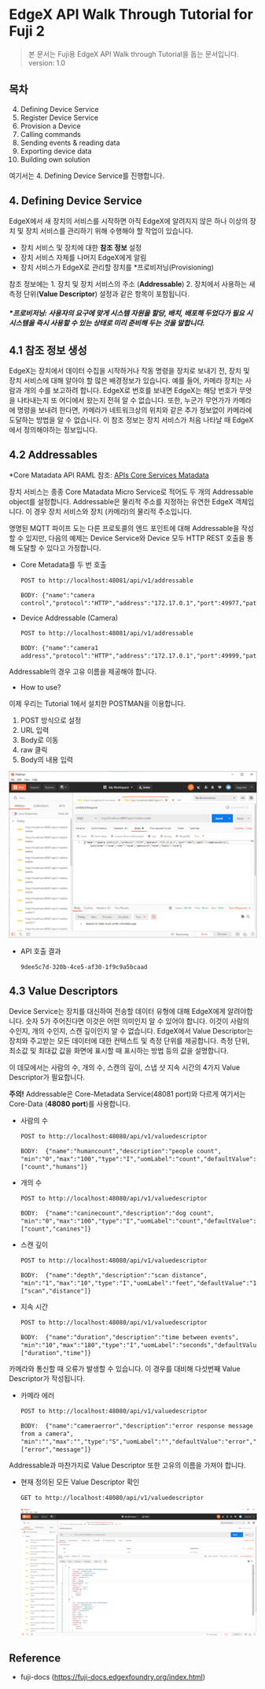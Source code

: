 EdgeX API Walk Through Tutorial for Fuji 2
==

> 본 문서는 Fuji용 EdgeX API Walk through Tutorial을 돕는 문서입니다.   
> version: 1.0

목차
--

4. Defining Device Service
5. Register Device Service
6. Provision a Device
7. Calling commands
8. Sending events & reading data
9. Exporting device data
10. Building own solution

여기서는 4. Defining Device Service를 진행합니다. 

## 4. Defining Device Service

EdgeX에서 새 장치의 서비스를 시작하면 아직 EdgeX에 알려지지 않은 하나 이상의 장치 및 장치 서비스를 관리하기 위해 수행해야 할 작업이 있습니다. 

- 장치 서비스 및 장치에 대한 __참조 정보__ 설정
- 장치 서비스 자체를 나머지 EdgeX에게 알림
- 장치 서비스가 EdgeX로 관리할 장치를 *프로비저닝(Provisioning)

참조 정보에는 1. 장치 및 장치 서비스의 주소 (__Addressable__) 2. 장치에서 사용하는 새 측정 단위(__Value Descriptor__) 설정과 같은 항목이 포함됩니다. 

##### *프로비저닝: 사용자의 요구에 맞게 시스템 자원을 할당, 배치, 배포해 두었다가 필요 시 시스템을 즉시 사용할 수 있는 상태로 미리 준비해 두는 것을 말합니다. 

4.1  참조 정보 생성 
--

EdgeX는 장치에서 데이터 수집을 시작하거나 작동 명령을 장치로 보내기 전, 장치 및 장치 서비스에 대해 알아야 할 많은 배경정보가 있습니다. 예를 들어, 카메라 장치는 사람과 개의 수를 보고하려 합니다. EdgeX로 번호를 보내면 EdgeX는 해당 번호가 무엇을 나타내는지 또 어디에서 왔는지 전혀 알 수 없습니다. 또한, 누군가 무언가가 카메라에 명령을 보내려 한다면, 카메라가 네트워크상의 위치와 같은 추가 정보없이 카메라에 도달하는 방법을 알 수 없습니다. 
이 참조 정보는 장치 서비스가 처음 나타날 때 EdgeX에서 정의해야하는 정보입니다. 

4.2 Addressables
--

*Core Matadata API RAML 참조: [APIs Core Services Matadata](https://github.com/edgexfoundry/edgex-go/blob/master/api/raml/core-metadata.raml)

장치 서비스는 종종 Core Matadata Micro Service로 적어도 두 개의 Addressable object를 설정합니다. Addressable은 물리적 주소를 지정하는 유연한 EdgeX 객체입니다. 이 경우 장치 서비스와 장치 (카메라)의 물리적 주소입니다. 

명명된 MQTT 파이프 도는 다른 프로토콜의 엔드 포인트에 대해 Addressable을 작성할 수 있지만, 다음의 예제는 Device Service와 Device 모두 HTTP REST 호출을 통해 도달할 수 있다고 가정합니다. 

- Core Metadata를 두 번 호출
    
    ```
    POST to http://localhost:48081/api/v1/addressable
    ```

    ```
    BODY: {"name":"camera control","protocol":"HTTP","address":"172.17.0.1","port":49977,"path":"/cameracontrol","publisher":"none","user":"none","password":"none","topic":"none"}
    ```

- Device Addressable (Camera)

    ```
    POST to http://localhost:48081/api/v1/addressable
    ```
    ```
    BODY: {"name":"camera1 address","protocol":"HTTP","address":"172.17.0.1","port":49999,"path":"/camera1","publisher":"none","user":"none","password":"none","topic":"none"}
    ```

Addressable의 경우 고유 이름을 제공해야 합니다. 

- How to use?

이제 우리는 Tutorial 1에서 설치한 POSTMAN을 이용합니다. 

1. POST 방식으로 설정
2. URL 입력
3. Body로 이동
4. raw 클릭
5. Body의 내용 입력

![image](https://github.com/174cm/TIL/blob/master/EdgeX/img/Tutorial/Tutorial2/Addressable.png)

- API 호출 결과

    ```
    9dee5c7d-320b-4ce5-af30-1f9c9a5bcaad
    ```

4.3 Value Descriptors
--

Device Service는 장치를 대신하여 전송할 데이터 유형에 대해 EdgeX에게 알려야합니다. 숫자 5가 주어진다면 이것은 어떤 의미인지 알 수 있어야 합니다. 이것이 사람의 수인지, 개의 수인지, 스캔 깊이인지 알 수 없습니다. EdgeX에서 Value Descriptor는 장치와 주고받는 모든 데이터에 대한 컨텍스트 및 측정 단위를 제공합니다. 측정 단위, 최소값 및 최대값 값을 화면에 표시할 때 표시하는 방법 등의 값을 설명합니다. 

이 데모에서는 사람의 수, 개의 수, 스캔의 깊이, 스냅 샷 지속 시간의 4가지 Value Descriptor가 필요합니다. 

__주의!__ Addressable은 Core-Metadata Service(48081 port)와 다르게 여기서는 Core-Data (__48080 port__)를 사용합니다. 

- 사람의 수
    ```
    POST to http://localhost:48080/api/v1/valuedescriptor
    ```
    ```
    BODY:  {"name":"humancount","description":"people count", "min":"0","max":"100","type":"I","uomLabel":"count","defaultValue":"0","formatting":"%s","labels":["count","humans"]}
    ```
- 개의 수
    ```
    POST to http://localhost:48080/api/v1/valuedescriptor
    ```
    ```
    BODY:  {"name":"caninecount","description":"dog count", "min":"0","max":"100","type":"I","uomLabel":"count","defaultValue":"0","formatting":"%s","labels":["count","canines"]}
    ```
- 스캔 깊이
    ```
    POST to http://localhost:48080/api/v1/valuedescriptor
    ```
    ```
    BODY:  {"name":"depth","description":"scan distance", "min":"1","max":"10","type":"I","uomLabel":"feet","defaultValue":"1","formatting":"%s","labels":["scan","distance"]}
    ```
- 지속 시간
    ```
    POST to http://localhost:48080/api/v1/valuedescriptor
    ```
    ```
    BODY:  {"name":"duration","description":"time between events", "min":"10","max":"180","type":"I","uomLabel":"seconds","defaultValue":"10","formatting":"%s","labels":["duration","time"]}
    ```

카메라와 통신할 때 오류가 발생할 수 있습니다. 이 경우를 대비해 다섯번째 Value Descriptor가 작성됩니다. 

- 카메라 에러
    ```
    POST to http://localhost:48080/api/v1/valuedescriptor
    ```
    ```
    BODY:  {"name":"cameraerror","description":"error response message from a camera", "min":"","max":"","type":"S","uomLabel":"","defaultValue":"error","formatting":"%s","labels":["error","message"]}
    ```

Addressable과 마찬가지로 Value Descriptor 또한 고유의 이름을 가져야 합니다. 

-  현재 정의된 모든 Value Descriptor 확인
    ```
    GET to http://localhost:48080/api/v1/valuedescriptor 
    ```

    ![image](https://github.com/174cm/TIL/blob/master/EdgeX/img/Tutorial/Tutorial2/GetValueDescriptor.png)

Reference
--

- fuji-docs (https://fuji-docs.edgexfoundry.org/index.html)